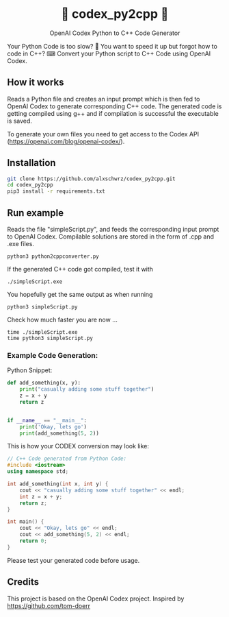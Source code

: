 <h1 align="center">🦾 codex_py2cpp 🤖 </h1>

<p align="center">
    OpenAI Codex Python to C++ Code Generator
</p>

Your Python Code is too slow? 🐌 
You want to speed it up but forgot how to code in C++? ⌨
Convert your Python script to C++ Code using OpenAI Codex.

## How it works
Reads a Python file and creates an input prompt which is then fed to OpenAI Codex to generate corresponding C++ code. The generated 
code is getting compiled using g++ and if compilation is successful the executable is saved.

To generate your own files you need to get access to the Codex API (https://openai.com/blog/openai-codex/).
## Installation
```bash
git clone https://github.com/alxschwrz/codex_py2cpp.git
cd codex_py2cpp
pip3 install -r requirements.txt
```
## Run example
Reads the file "simpleScript.py", and feeds the corresponding input prompt to OpenAI Codex. Compilable solutions 
are stored in the form of .cpp and .exe files.
```
python3 python2cppconverter.py
```

If the generated C++ code got compiled, test it with
```
./simpleScript.exe
```
You hopefully get the same output as when running
```
python3 simpleScript.py
```
Check how much faster you are now ...
```
time ./simpleScript.exe
time python3 simpleScript.py
```

### Example Code Generation:
Python Snippet:
```python
def add_something(x, y):
    print("casually adding some stuff together")
    z = x + y
    return z


if __name__ == "__main__":
    print('Okay, lets go')
    print(add_something(5, 2))
```
This is how your CODEX conversion may look like:
```cpp
// C++ Code generated from Python Code: 
#include <iostream>
using namespace std;

int add_something(int x, int y) {
    cout << "casually adding some stuff together" << endl;
    int z = x + y;
    return z;
}

int main() {
    cout << "Okay, lets go" << endl;
    cout << add_something(5, 2) << endl;
    return 0;
}
```


Please test your generated code before usage.
## Credits

This project is based on the OpenAI Codex project.
Inspired by https://github.com/tom-doerr
